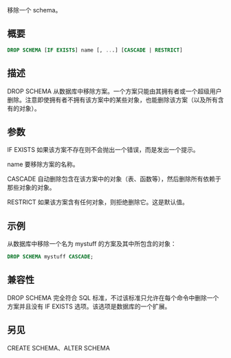 移除一个 schema。

## 概要

```sql
DROP SCHEMA [IF EXISTS] name [, ...] [CASCADE | RESTRICT]
```

## 描述
DROP SCHEMA 从数据库中移除方案。一个方案只能由其拥有者或一个超级用户删除。注意即使拥有者不拥有该方案中的某些对象，也能删除该方案（以及所有含有的对象）。

## 参数
IF EXISTS
如果该方案不存在则不会抛出一个错误，而是发出一个提示。

name
要移除方案的名称。

CASCADE
自动删除包含在该方案中的对象（表、函数等），然后删除所有依赖于那些对象的对象。

RESTRICT
如果该方案含有任何对象，则拒绝删除它。这是默认值。

## 示例
从数据库中移除一个名为 mystuff 的方案及其中所包含的对象：

```sql
DROP SCHEMA mystuff CASCADE;
```

## 兼容性
DROP SCHEMA 完全符合 SQL 标准，不过该标准只允许在每个命令中删除一个方案并且没有 IF EXISTS 选项。该选项是数据库的一个扩展。

## 另见
CREATE SCHEMA、ALTER SCHEMA
